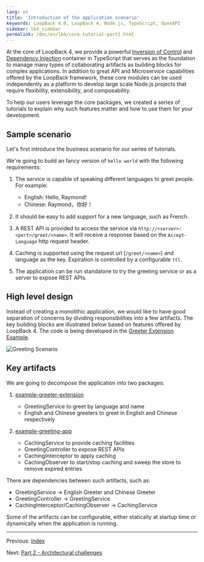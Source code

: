 ```yaml
---
lang: en
title: 'Introduction of the application scenario'
keywords: LoopBack 4.0, LoopBack 4, Node.js, TypeScript, OpenAPI
sidebar: lb4_sidebar
permalink: /doc/en/lb4/core-tutorial-part1.html
---
```


At the core of LoopBack 4, we provide a powerful
[Inversion of Control](../../Context.md) and
[Dependency Injection](../../Dependency-injection.md) container in TypeScript
that serves as the foundation to manage many types of collaborating artifacts as
building blocks for complex applications. In addition to great API and
Microservice capabilities offered by the LoopBack framework, these core modules
can be used independently as a platform to develop large scale Node.js projects
that require flexibility, extensibility, and composability.

To help our users leverage the core packages, we created a series of tutorials
to explain why such features matter and how to use them for your development.

## Sample scenario

Let's first introduce the business scenario for our series of tutorials.

We're going to build an fancy version of `hello world` with the following
requirements:

1. The service is capable of speaking different languages to greet people. For
   example:
   - English: Hello, Raymond!
   - Chinese: Raymond，你好！

2. It should be easy to add support for a new language, such as French.

3. A REST API is provided to access the service via
   `http://<server>:<port>/greet/<name>`. It will receive a response based on
   the `Accept-Language` http request header.

4. Caching is supported using the request url (`/greet/<name>`) and language as
   the key. Expiration is controlled by a configurable `ttl`.

5. The application can be run standalone to try the greeting service or as a
   server to expose REST APIs.

## High level design

Instead of creating a monolithic application, we would like to have good
separation of concerns by dividing responsibilities into a few artifacts. The
key building blocks are illustrated below based on features offered by
LoopBack 4. The code is being developed in the
[Greeter Extension Example](https://github.com/loopbackio/loopback-next/tree/core-tutorial/examples/greeter-extension).

![Greeting Scenario](../../imgs/tutorials/core/greeting-app.png)

## Key artifacts

We are going to decompose the application into two packages:

1. [example-greeter-extension](https://github.com/loopbackio/loopback-next/tree/core-tutorial/examples/greeter-extension)
   - GreetingService to greet by language and name
   - English and Chinese greeters to greet in English and Chinese respectively

2. [example-greeting-app](https://github.com/loopbackio/loopback-next/tree/core-tutorial/examples/greeting-app)
   - CachingService to provide caching facilities
   - GreetingController to expose REST APIs
   - CachingInterceptor to apply caching
   - CachingObserver to start/stop caching and sweep the store to remove expired
     entries

There are dependencies between such artifacts, such as:

- GreetingService -> English Greeter and Chinese Greeter
- GreetingController -> GreetingService
- CachingInterceptor/CachingObserver -> CachingService

Some of the artifacts can be configurable, either statically at startup time or
dynamically when the application is running.

---

Previous: [Index](./index.md)

Next: [Part 2 - Architectural challenges](./2-architecture.md)

